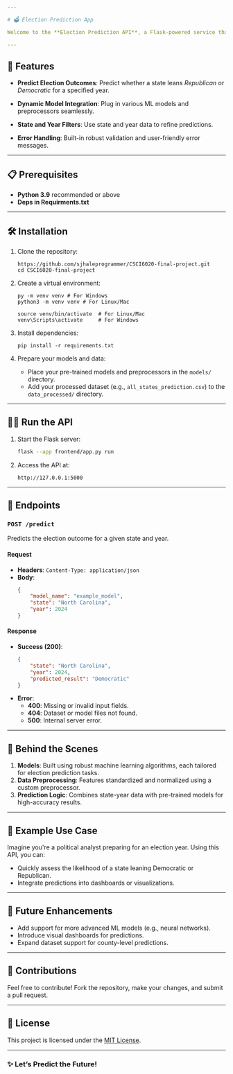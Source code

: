 ```yaml
---

# 🗳️ Election Prediction App

Welcome to the **Election Prediction API**, a Flask-powered service that predicts the election outcome for a given state and year. The API uses pre-trained machine learning models to deliver accurate predictions, enabling insightful analyses.

---
```


## 🚀 Features

- **Predict Election Outcomes**: 
  Predict whether a state leans *Republican* or *Democratic* for a specified year.
  
- **Dynamic Model Integration**: 
  Plug in various ML models and preprocessors seamlessly.

- **State and Year Filters**: 
  Use state and year data to refine predictions.

- **Error Handling**:
  Built-in robust validation and user-friendly error messages.

---

## 📋 Prerequisites

- **Python 3.9** recommended or above
- **Deps in Requirments.txt**


---

## 🛠️ Installation

1. Clone the repository:
   ```
   https://github.com/sjhaleprogrammer/CSCI6020-final-project.git
   cd CSCI6020-final-project
   ```

2. Create a virtual environment:
   ```
   py -m venv venv # For Windows
   python3 -m venv venv # For Linux/Mac

   source venv/bin/activate  # For Linux/Mac
   venv\Scripts\activate     # For Windows
   ```

3. Install dependencies:
   ```
   pip install -r requirements.txt
   ```

4. Prepare your models and data:
   - Place your pre-trained models and preprocessors in the `models/` directory.
   - Add your processed dataset (e.g., `all_states_prediction.csv`) to the `data_processed/` directory.

---

## 🏃‍♂️ Run the API

1. Start the Flask server:
   ```bash
   flask --app frontend/app.py run
   ```

2. Access the API at:
   ```
   http://127.0.0.1:5000
   ```

---

## 📡 Endpoints

### **`POST /predict`**

Predicts the election outcome for a given state and year.

#### **Request**
- **Headers**: `Content-Type: application/json`
- **Body**:
  ```json
  {
      "model_name": "example_model",
      "state": "North Carolina",
      "year": 2024
  }
  ```

#### **Response**
- **Success (200)**:
  ```json
  {
      "state": "North Carolina",
      "year": 2024,
      "predicted_result": "Democratic"
  }
  ```
- **Error**:
  - **400**: Missing or invalid input fields.
  - **404**: Dataset or model files not found.
  - **500**: Internal server error.

---

## 🧠 Behind the Scenes

1. **Models**: Built using robust machine learning algorithms, each tailored for election prediction tasks.
2. **Data Preprocessing**: Features standardized and normalized using a custom preprocessor.
3. **Prediction Logic**: Combines state-year data with pre-trained models for high-accuracy results.

---

## 📖 Example Use Case

Imagine you're a political analyst preparing for an election year. Using this API, you can:
- Quickly assess the likelihood of a state leaning Democratic or Republican.
- Integrate predictions into dashboards or visualizations.

---

## 🌟 Future Enhancements

- Add support for more advanced ML models (e.g., neural networks).
- Introduce visual dashboards for predictions.
- Expand dataset support for county-level predictions.

---

## 🤝 Contributions

Feel free to contribute! Fork the repository, make your changes, and submit a pull request.

---

## 📜 License

This project is licensed under the [MIT License](LICENSE).

---

### ✨ Let’s Predict the Future!
